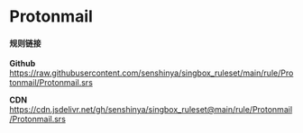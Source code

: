 # Protonmail

#### 规则链接

**Github**
https://raw.githubusercontent.com/senshinya/singbox_ruleset/main/rule/Protonmail/Protonmail.srs

**CDN**
https://cdn.jsdelivr.net/gh/senshinya/singbox_ruleset@main/rule/Protonmail/Protonmail.srs
